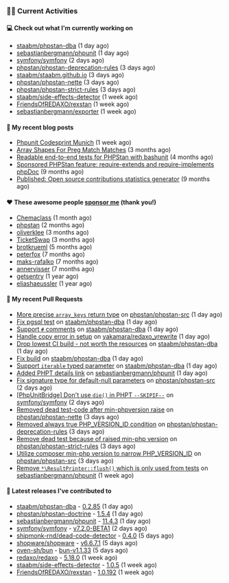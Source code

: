 ### 👨‍💻 Current Activities


#### 💻 Check out what I'm currently working on

- [staabm/phpstan-dba](https://github.com/staabm/phpstan-dba) (1 day ago)
- [sebastianbergmann/phpunit](https://github.com/sebastianbergmann/phpunit) (1 day ago)
- [symfony/symfony](https://github.com/symfony/symfony) (2 days ago)
- [phpstan/phpstan-deprecation-rules](https://github.com/phpstan/phpstan-deprecation-rules) (3 days ago)
- [staabm/staabm.github.io](https://github.com/staabm/staabm.github.io) (3 days ago)
- [phpstan/phpstan-nette](https://github.com/phpstan/phpstan-nette) (3 days ago)
- [phpstan/phpstan-strict-rules](https://github.com/phpstan/phpstan-strict-rules) (3 days ago)
- [staabm/side-effects-detector](https://github.com/staabm/side-effects-detector) (1 week ago)
- [FriendsOfREDAXO/rexstan](https://github.com/FriendsOfREDAXO/rexstan) (1 week ago)
- [sebastianbergmann/exporter](https://github.com/sebastianbergmann/exporter) (1 week ago)


#### 📜 My recent blog posts

- [Phpunit Codesprint Munich](https://staabm.github.io/2024/10/19/phpunit-codesprint-munich.html) (1 week ago)
- [Array Shapes For Preg Match Matches](https://staabm.github.io/2024/07/05/array-shapes-for-preg-match-matches.html) (3 months ago)
- [Readable end-to-end tests for PHPStan with bashunit](https://staabm.github.io/2024/06/28/readable-phpstan-end-to-end-tests-with-bashunit.html) (4 months ago)
- [Sponsored PHPStan feature: require-extends and require-implements phpDoc](https://staabm.github.io/2024/01/15/phpstan-require-extends-implements.html) (9 months ago)
- [Published: Open source contributions statistics generator](https://staabm.github.io/2024/01/10/oss-contribs-published.html) (9 months ago)


#### ❤️ These awesome people [sponsor me](https://github.com/sponsors/staabm) (thank you!)

- [Chemaclass](https://github.com/Chemaclass) (1 month ago)
- [phpstan](https://github.com/phpstan) (2 months ago)
- [oliverklee](https://github.com/oliverklee) (3 months ago)
- [TicketSwap](https://github.com/TicketSwap) (3 months ago)
- [brotkrueml](https://github.com/brotkrueml) (5 months ago)
- [peterfox](https://github.com/peterfox) (7 months ago)
- [maks-rafalko](https://github.com/maks-rafalko) (7 months ago)
- [annervisser](https://github.com/annervisser) (7 months ago)
- [getsentry](https://github.com/getsentry) (1 year ago)
- [eliashaeussler](https://github.com/eliashaeussler) (1 year ago)


#### 🔨 My recent Pull Requests

- [More precise `array_keys` return type](https://github.com/phpstan/phpstan-src/pull/3590) on [phpstan/phpstan-src](https://github.com/phpstan/phpstan-src) (1 day ago)
- [Fix pgsql test](https://github.com/staabm/phpstan-dba/pull/697) on [staabm/phpstan-dba](https://github.com/staabm/phpstan-dba) (1 day ago)
- [Support `#` comments](https://github.com/staabm/phpstan-dba/pull/696) on [staabm/phpstan-dba](https://github.com/staabm/phpstan-dba) (1 day ago)
- [Handle copy error in setup](https://github.com/yakamara/redaxo_yrewrite/pull/577) on [yakamara/redaxo_yrewrite](https://github.com/yakamara/redaxo_yrewrite) (1 day ago)
- [Drop lowest CI build - not worth the resources](https://github.com/staabm/phpstan-dba/pull/695) on [staabm/phpstan-dba](https://github.com/staabm/phpstan-dba) (1 day ago)
- [Fix build](https://github.com/staabm/phpstan-dba/pull/694) on [staabm/phpstan-dba](https://github.com/staabm/phpstan-dba) (1 day ago)
- [Support `iterable` typed parameter](https://github.com/staabm/phpstan-dba/pull/693) on [staabm/phpstan-dba](https://github.com/staabm/phpstan-dba) (1 day ago)
- [Added PHPT details link](https://github.com/sebastianbergmann/phpunit/pull/6016) on [sebastianbergmann/phpunit](https://github.com/sebastianbergmann/phpunit) (1 day ago)
- [Fix signature type for default-null parameters](https://github.com/phpstan/phpstan-src/pull/3586) on [phpstan/phpstan-src](https://github.com/phpstan/phpstan-src) (2 days ago)
- [[PhpUnitBridge] Don&#39;t use `die()` in PHPT `--SKIPIF--`](https://github.com/symfony/symfony/pull/58680) on [symfony/symfony](https://github.com/symfony/symfony) (2 days ago)
- [Removed dead test-code after min-phpversion raise](https://github.com/phpstan/phpstan-nette/pull/164) on [phpstan/phpstan-nette](https://github.com/phpstan/phpstan-nette) (3 days ago)
- [Removed always true PHP_VERSION_ID condition](https://github.com/phpstan/phpstan-deprecation-rules/pull/118) on [phpstan/phpstan-deprecation-rules](https://github.com/phpstan/phpstan-deprecation-rules) (3 days ago)
- [Remove dead test because of raised min-php version](https://github.com/phpstan/phpstan-strict-rules/pull/250) on [phpstan/phpstan-strict-rules](https://github.com/phpstan/phpstan-strict-rules) (3 days ago)
- [Utilize composer min-php version to narrow PHP_VERSION_ID](https://github.com/phpstan/phpstan-src/pull/3584) on [phpstan/phpstan-src](https://github.com/phpstan/phpstan-src) (3 days ago)
- [Remove `*\ResultPrinter::flush()` which is only used from tests](https://github.com/sebastianbergmann/phpunit/pull/6008) on [sebastianbergmann/phpunit](https://github.com/sebastianbergmann/phpunit) (1 week ago)


#### 🔭 Latest releases I've contributed to

- [staabm/phpstan-dba](https://github.com/staabm/phpstan-dba) - [0.2.85](https://github.com/staabm/phpstan-dba/releases/tag/0.2.85) (1 day ago)
- [phpstan/phpstan-doctrine](https://github.com/phpstan/phpstan-doctrine) - [1.5.4](https://github.com/phpstan/phpstan-doctrine/releases/tag/1.5.4) (1 day ago)
- [sebastianbergmann/phpunit](https://github.com/sebastianbergmann/phpunit) - [11.4.3](https://github.com/sebastianbergmann/phpunit/releases/tag/11.4.3) (1 day ago)
- [symfony/symfony](https://github.com/symfony/symfony) - [v7.2.0-BETA1](https://github.com/symfony/symfony/releases/tag/v7.2.0-BETA1) (2 days ago)
- [shipmonk-rnd/dead-code-detector](https://github.com/shipmonk-rnd/dead-code-detector) - [0.4.0](https://github.com/shipmonk-rnd/dead-code-detector/releases/tag/0.4.0) (5 days ago)
- [shopware/shopware](https://github.com/shopware/shopware) - [v6.6.7.1](https://github.com/shopware/shopware/releases/tag/v6.6.7.1) (5 days ago)
- [oven-sh/bun](https://github.com/oven-sh/bun) - [bun-v1.1.33](https://github.com/oven-sh/bun/releases/tag/bun-v1.1.33) (5 days ago)
- [redaxo/redaxo](https://github.com/redaxo/redaxo) - [5.18.0](https://github.com/redaxo/redaxo/releases/tag/5.18.0) (1 week ago)
- [staabm/side-effects-detector](https://github.com/staabm/side-effects-detector) - [1.0.5](https://github.com/staabm/side-effects-detector/releases/tag/1.0.5) (1 week ago)
- [FriendsOfREDAXO/rexstan](https://github.com/FriendsOfREDAXO/rexstan) - [1.0.192](https://github.com/FriendsOfREDAXO/rexstan/releases/tag/1.0.192) (1 week ago)
